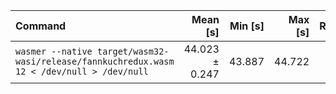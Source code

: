 | Command | Mean [s] | Min [s] | Max [s] | Relative |
|:---|---:|---:|---:|---:|
| `wasmer --native target/wasm32-wasi/release/fannkuchredux.wasm 12 < /dev/null > /dev/null` | 44.023 ± 0.247 | 43.887 | 44.722 | 1.00 |
